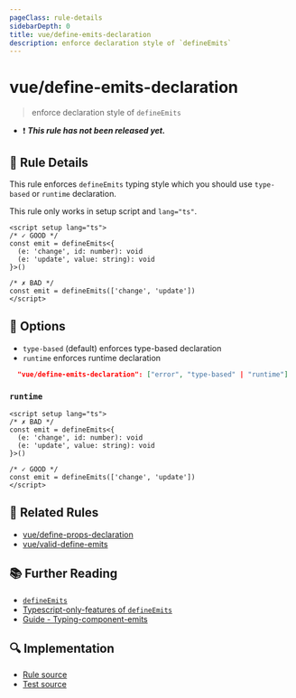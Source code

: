 ```yaml
---
pageClass: rule-details
sidebarDepth: 0
title: vue/define-emits-declaration
description: enforce declaration style of `defineEmits`
---
```

# vue/define-emits-declaration

> enforce declaration style of `defineEmits`

- :exclamation: <badge text="This rule has not been released yet." vertical="middle" type="error"> ***This rule has not been released yet.*** </badge>

## :book: Rule Details

This rule enforces `defineEmits` typing style which you should use `type-based` or `runtime` declaration.

This rule only works in setup script and `lang="ts"`.

<eslint-code-block :rules="{'vue/define-emits-declaration': ['error']}">

```vue
<script setup lang="ts">
/* ✓ GOOD */
const emit = defineEmits<{
  (e: 'change', id: number): void
  (e: 'update', value: string): void
}>()

/* ✗ BAD */
const emit = defineEmits(['change', 'update'])
</script>
```

</eslint-code-block>

## :wrench: Options

- `type-based` (default) enforces type-based declaration
- `runtime` enforces runtime declaration

```json
  "vue/define-emits-declaration": ["error", "type-based" | "runtime"]
```

### `runtime`

<eslint-code-block :rules="{'vue/define-emits-declaration': ['error', 'runtime']}">

```vue
<script setup lang="ts">
/* ✗ BAD */
const emit = defineEmits<{
  (e: 'change', id: number): void
  (e: 'update', value: string): void
}>()

/* ✓ GOOD */
const emit = defineEmits(['change', 'update'])
</script>
```

</eslint-code-block>

## :couple: Related Rules

- [vue/define-props-declaration](./define-props-declaration.md)
- [vue/valid-define-emits](./valid-define-emits.md)

## :books: Further Reading

- [`defineEmits`](https://vuejs.org/api/sfc-script-setup.html#defineprops-defineemits)
- [Typescript-only-features of `defineEmits`](https://vuejs.org/api/sfc-script-setup.html#typescript-only-features)
- [Guide - Typing-component-emits](https://vuejs.org/guide/typescript/composition-api.html#typing-component-emits)

## :mag: Implementation

- [Rule source](https://github.com/vuejs/eslint-plugin-vue/blob/master/lib/rules/define-emits-declaration.js)
- [Test source](https://github.com/vuejs/eslint-plugin-vue/blob/master/tests/lib/rules/define-emits-declaration.js)
